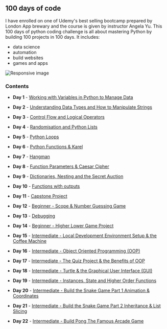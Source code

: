 ## 100 days of code 

I have enrolled on one of Udemy's best selling bootcamp prepared by London App brewary and the course is given by  instructor Angela Yu. This 100 days of python coding challenge is all about mastering Python by building 100 projects in 100 days. It includes: 
* data science 
* automation
* build websites
* games and apps

<img src="https://blog.hyperiondev.com/wp-content/uploads/2018/11/Blog-100DaysOfCode.jpg" class="img-responsive" alt="Responsive image" width=auto height=auto>

### Contents
- <b>Day 1</b> - [Working with Variables in Python to Manage Data](https://github.com/yaredow/100_days_of_python_coding/tree/master/Day%201)

- <b>Day 2</b> - [Understanding Data Types and How to Manipulate Strings](https://github.com/yaredow/100_days_of_python_coding/tree/master/Day%202)

- <b>Day 3</b> - [Control Flow and Logical Operators](https://github.com/yaredow/100_days_of_python_coding/tree/master/Day%203)

- <b>Day 4</b> - [Randomisation and Python Lists](https://github.com/yaredow/100_days_of_python_coding/tree/master/Day%204)

- <b>Day 5</b> - [Python Loops](https://github.com/yaredow/100_days_of_python_coding/tree/master/Day%205)

- <b>Day 6</b> - [Python Functions & Karel](https://github.com/yaredow/100_days_of_python_coding/tree/master/Day%206)

- <b>Day 7</b> - [Hangman](https://github.com/yaredow/100_days_of_python_coding/tree/master/Day%207)

- <b>Day 8</b> - [Function Parameters & Caesar Cipher](https://github.com/yaredow/100_days_of_python_coding/tree/master/Day%208)

- <b>Day 9</b> - [Dictionaries, Nesting and the Secret Auction](https://github.com/yaredow/100_days_of_python_coding/tree/master/Day%209)
- <b>Day 10</b> - [Functions with outputs](https://github.com/yaredow/100_days_of_python_coding/tree/master/Day%2010)
- <b>Day 11</b> - [Capstone Project](https://github.com/yaredow/100_days_of_python_coding/tree/master/Day%2011)
- <b>Day 12</b> - [Beginner - Scope & Number Guessing Game](https://github.com/yaredow/100_days_of_python_coding/tree/master/Day%2012)
- <b>Day 13</b> - [Debugging](https://github.com/yaredow/100_days_of_python_coding/tree/master/Day%2013)
- <b>Day 14</b> - [Beginner - Higher Lower Game Project](https://github.com/yaredow/100_days_of_python_coding/tree/master/Day%2014)
- <b>Day 15</b> - [Intermediate - Local Development Environment Setup & the Coffee Machine](https://github.com/yaredow/100_days_of_python_coding/tree/master/Day%2015)
- <b>Day 16</b> - [Intermediate - Object Oriented Programming (OOP)](https://github.com/yaredow/100_days_of_python_coding/tree/master/Day%2016)
- <b>Day 17</b> - [Intermediate - The Quiz Project & the Benefits of OOP](https://github.com/yaredow/100_days_of_python_coding/tree/master/Day%2017)
- <b>Day 18</b> - [Intermediate - Turtle & the Graphical User Interface (GUI)](https://github.com/yaredow/100_days_of_python_coding/tree/master/Day%2018)
- <b>Day 19</b> - [Intermediate - Instances, State and Higher Order Functions](https://github.com/yaredow/100_days_of_python_coding/tree/master/Day%2019)
- <b>Day 20</b> - [Intermediate - Build the Snake Game Part 1 Animation & Coordinates](https://github.com/yaredow/100_days_of_python_coding/tree/master/Day%2020)
- <b>Day 21</b> - [Intermediate - Build the Snake Game Part 2 Inheritance & List Slicing](https://github.com/yaredow/100_days_of_python_coding/tree/master/Day%2021)
- <b>Day 22</b> - [Intermediate - Build Pong The Famous Arcade Game](https://github.com/yaredow/100_days_of_python_coding/tree/master/Day%2022)